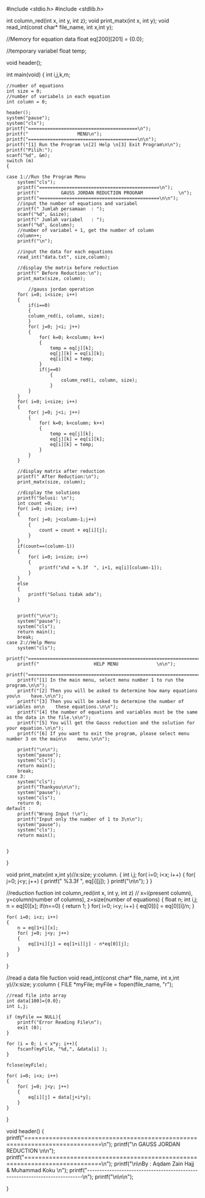 
#include <stdio.h>
#include <stdlib.h>

int column_red(int x, int y, int z);
void print_matx(int x, int y);
void read_int(const char* file_name, int x,int y);

//Memory for equation data
float eq[200][201] = {0.0};

//temporary variabel
float temp;


void header();

int main(void)
{
    int i,j,k,m;

    //number of equations
    int size = 0;
    //number of variabels in each equation
    int column = 0;

	header();
	system("pause");
    system("cls");
    printf("========================================\n");
    printf("                  MENU\n");
    printf("========================================\n\n");
    printf("[1] Run the Program \n[2] Help \n[3] Exit Program\n\n");
    printf("Pilih:");
    scanf("%d", &m);
    switch (m)
    {

    case 1://Run the Program Menu
    	system("cls");
    	printf("============================================\n");
   		printf("    	GAUSS JORDAN REDUCTION PROGRAM             \n");
    	printf("============================================\n\n");
   		//input the number of equations and variabel
   		printf(" Jumlah persamaan  : ");
  		scanf("%d", &size);
  		printf(" Jumlah variabel   : ");
   		scanf("%d", &column);
        //number of variabel + 1, get the number of column
   		column++;
   		printf("\n");

   		//input the data for each equations
        read_int("data.txt", size,column);

    	//display the matrix before reduction
   		printf(" Before Reduction:\n");
    	print_matx(size, column);

    		//gauss jordan operation
   		for( i=0; i<size; i++)
   		{
    		if(i==0)
   		    {
            column_red(i, column, size);
       		}
       		for( j=0; j<i; j++)
        	{
            	for( k=0; k<column; k++)
            	{
               		temp = eq[j][k];
              	 	eq[j][k] = eq[i][k];
              	 	eq[i][k] = temp;
            	}
            	if(j==0)
               		{
                   		column_red(i, column, size);
               		}
        	}
    	}
    	for( i=0; i<size; i++)
    	{
        	for( j=0; j<i; j++)
        	{
           		for( k=0; k<column; k++)
           		{
                	temp = eq[j][k];
                	eq[j][k] = eq[i][k];
                	eq[i][k] = temp;
            	}
        	}
   		}

   		//display matrix after reduction
    	printf(" After Reduction:\n");
        print_matx(size, column);

   		//display the solutions
    	printf("Solusi: \n");
    	int count =0;
    	for( i=0; i<size; i++)
    	{
    		for( j=0; j<column-1;j++)
    		{
    			count = count + eq[i][j];
			}
		}
		if(count==(column-1))
		{
    		for( i=0; i<size; i++)
    		{
        		printf("x%d = %.3f  ", i+1, eq[i][column-1]);
    		}
    	}
    	else
    	{
    		printf("Solusi tidak ada");
		}


    	printf("\n\n");
    	system("pause");
    	system("cls");
        return main();
    	break;
    case 2://Help Menu
    	system("cls");
    	printf("==============================================================================\n\n");
   		printf("    				HELP MENU              \n\n");
    	printf("==============================================================================\n\n");
    	printf("[1] In the main menu, select menu number 1 to run the program.\n\n");
    	printf("[2] Then you will be asked to determine how many equations you\n    have.\n\n");
    	printf("[3] Then you will be asked to determine the number of variables on\n    these equations.\n\n");
    	printf("[4] the number of equations and variables must be the same as the data in the file.\n\n");
    	printf("[5] You will get the Gauss reduction and the solution for your equation.\n\n");
    	printf("[6] If you want to exit the program, please select menu number 3 on the main\n    menu.\n\n");

    	printf("\n\n");
    	system("pause");
    	system("cls");
        return main();
    	break;
    case 3:
    	system("cls");
		printf("Thankyou\n\n");
		system("pause");
    	system("cls");
    	return 0;
    default :
		printf("Wrong Input !\n");
		printf("Input only the number of 1 to 3\n\n");
		system("pause");
		system("cls");
		return main();


	}
}

void print_matx(int x,int y)//x:size; y:column.
{
    int i,j;
    for( i=0; i<x; i++)
   		{
       		for( j=0; j<y; j++)
      		{
         		printf(" %3.3f  ", eq[i][j]);
        	}
       		 printf("\n\n");
   		}
}


//reduction fuction
int column_red(int x, int y, int z) // x=i(present column), y=column(number of columns), z=size(number of equations)
{
    float n;
    int i,j;
    n = eq[0][x];
    if(n==0)
    {
        return 1;
    }
    for( i=0; i<y; i++)
    {
        eq[0][i] = eq[0][i]/n;
    }

    for( i=0; i<z; i++)
    {
        n = eq[1+i][x];
        for( j=0; j<y; j++)
        {
            eq[1+i][j] = eq[1+i][j] - n*eq[0][j];
        }
    }
}

//read a data file fuction
void read_int(const char* file_name, int x,int y)//x:size; y:column
{
   FILE *myFile;
    myFile = fopen(file_name, "r");

    //read file into array
    int data[100]={0.0};
    int i,j;

    if (myFile == NULL){
        printf("Error Reading File\n");
        exit (0);
    }

    for (i = 0; i < x*y; i++){
        fscanf(myFile, "%d,", &data[i] );
    }

    fclose(myFile);

    for( i=0; i<x; i++)
    {
        for( j=0; j<y; j++)
        {
            eq[i][j] = data[j+i*y];
        }
    }

}

void header()
{
    printf("============================================================================\n");
    printf("\n                         GAUSS JORDAN REDUCTION                        \n\n");
    printf("============================================================================\n");
    printf("\n\nBy : Aqdam Zain Hajj & Muhammad Koku                    \n");
    printf("----------------------------------------------------------------------------\n");
    printf("\n\n\n");

}
